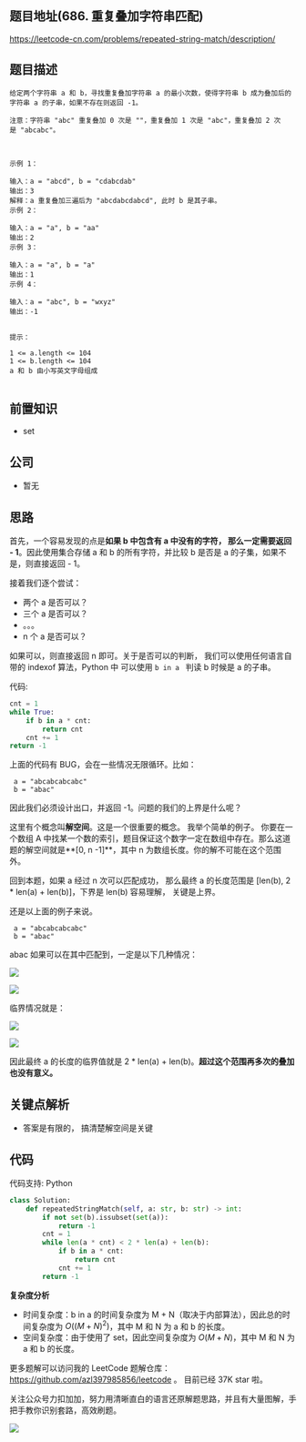 ## 题目地址(686. 重复叠加字符串匹配)

https://leetcode-cn.com/problems/repeated-string-match/description/

## 题目描述

```
给定两个字符串 a 和 b，寻找重复叠加字符串 a 的最小次数，使得字符串 b 成为叠加后的字符串 a 的子串，如果不存在则返回 -1。

注意：字符串 "abc" 重复叠加 0 次是 ""，重复叠加 1 次是 "abc"，重复叠加 2 次是 "abcabc"。

 

示例 1：

输入：a = "abcd", b = "cdabcdab"
输出：3
解释：a 重复叠加三遍后为 "abcdabcdabcd", 此时 b 是其子串。
示例 2：

输入：a = "a", b = "aa"
输出：2
示例 3：

输入：a = "a", b = "a"
输出：1
示例 4：

输入：a = "abc", b = "wxyz"
输出：-1
 

提示：

1 <= a.length <= 104
1 <= b.length <= 104
a 和 b 由小写英文字母组成


```

## 前置知识

- set

## 公司

- 暂无

## 思路

首先，一个容易发现的点是**如果 b 中包含有 a 中没有的字符， 那么一定需要返回 - 1**。因此使用集合存储 a 和 b 的所有字符，并比较 b 是否是 a 的子集，如果不是，则直接返回 - 1。

接着我们逐个尝试：

- 两个 a 是否可以？
- 三个 a 是否可以？
- 。。。
- n 个 a 是否可以？

如果可以，则直接返回 n 即可。关于是否可以的判断， 我们可以使用任何语言自带的 indexof 算法，Python 中 可以使用 `b in a ` 判读 b 时候是 a 的子串。

代码:

```py
cnt = 1
while True:
    if b in a * cnt:
        return cnt
    cnt += 1
return -1
```

上面的代码有 BUG，会在一些情况无限循环。比如：

```
 a = "abcabcabcabc"
 b = "abac"
```

因此我们必须设计出口，并返回 -1。问题的我们的上界是什么呢？

这里有个概念叫**解空间**。这是一个很重要的概念。 我举个简单的例子。 你要在一个数组 A 中找某一个数的索引，题目保证这个数字一定在数组中存在。那么这道题的解空间就是**[0, n -1]**，其中 n 为数组长度。你的解不可能在这个范围外。

回到本题，如果 a 经过 n 次可以匹配成功， 那么最终 a 的长度范围是 [len(b), 2 * len(a) + len(b)]，下界是 len(b) 容易理解， 关键是上界。

还是以上面的例子来说。

```
 a = "abcabcabcabc"
 b = "abac"
```

abac 如果可以在其中匹配到，一定是以下几种情况：

![](https://tva1.sinaimg.cn/large/0081Kckwly1gk5a36n5qqj310106s0t6.jpg)

![](https://tva1.sinaimg.cn/large/0081Kckwly1gk5a4md3eyj30xv04y74n.jpg)

临界情况就是：

![](https://tva1.sinaimg.cn/large/0081Kckwly1gk5ah357i0j30wx07v754.jpg)

![](https://tva1.sinaimg.cn/large/0081Kckwly1gk5aft6jkhj308c03faa3.jpg)

因此最终 a 的长度的临界值就是 2 \* len(a) + len(b)。**超过这个范围再多次的叠加也没有意义。**

## 关键点解析

- 答案是有限的， 搞清楚解空间是关键

## 代码

代码支持: Python

```py
class Solution:
    def repeatedStringMatch(self, a: str, b: str) -> int:
        if not set(b).issubset(set(a)):
            return -1
        cnt = 1
        while len(a * cnt) < 2 * len(a) + len(b):
            if b in a * cnt:
                return cnt
            cnt += 1
        return -1
```

**复杂度分析**

- 时间复杂度：b in a 的时间复杂度为 M + N（取决于内部算法），因此总的时间复杂度为 $O((M + N) ^ 2)$，其中 M 和 N 为 a 和 b 的长度。
- 空间复杂度：由于使用了 set，因此空间复杂度为 $O(M +N)$，其中 M 和 N 为 a 和 b 的长度。

更多题解可以访问我的 LeetCode 题解仓库：https://github.com/azl397985856/leetcode 。 目前已经 37K star 啦。

关注公众号力扣加加，努力用清晰直白的语言还原解题思路，并且有大量图解，手把手教你识别套路，高效刷题。

![](https://tva1.sinaimg.cn/large/007S8ZIlly1ghlud0qh2oj30p00dwt9t.jpg)
